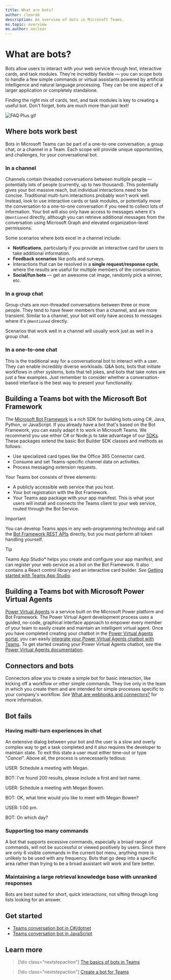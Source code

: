 ```yaml
---
title: What are bots?
author: clearab
description: An overview of bots in Microsoft Teams.
ms.topic: overview
ms.author: anclear
---
```

# What are bots?

Bots allow users to interact with your web service through text, interactive cards, and task modules. They're incredibly flexible — you can scope bots to handle a few simple commands or virtual assistants powered by artificial intelligence and natural language processing. They can be one aspect of a larger application or completely standalone.

Finding the right mix of cards, text, and task modules is key to creating a useful bot. Don't forget, bots are much more than just text!

![FAQ Plus gif](~/assets/images/FAQPlusEndUser.gif)

## Where bots work best

Bots in Microsoft Teams can be part of a one-to-one conversation, a group chat, or a channel in a Team. Each scope will provide unique opportunities, and challenges, for your conversational bot.

### In a channel

Channels contain threaded conversations between multiple people — potentially lots of people (currently, up to two thousand). This potentially gives your bot massive reach, but individual interactions need to be concise. Traditional multi-turn interactions probably won't work well. Instead, look to use interactive cards or task modules, or potentially move the conversation to a one-to-one conversation if you need to collect lots of information. Your bot will also only have access to messages where it's `@mentioned` directly, although you can retrieve additional messages from the conversation using Microsoft Graph and elevated organization-level permissions.

Some scenarios where bots excel in a channel include:

* **Notifications**, particularly if you provide an interactive card for users to take additional information.
* **Feedback scenarios** like polls and surveys.
* Interactions that can be resolved in a **single request/response cycle**, where the results are useful for multiple members of the conversation.
* **Social/fun bots** — get an awesome cat image, randomly pick a winner, etc.

### In a group chat

Group chats are non-threaded conversations between three or more people. They tend to have fewer members than a channel, and are more transient. Similar to a channel, your bot will only have access to messages where it's `@mentioned` directly.

Scenarios that work well in a channel will usually work just as well in a group chat.

### In a one-to-one chat

This is the traditional way for a conversational bot to interact with a user. They can enable incredibly diverse workloads. Q&A bots, bots that initiate workflows in other systems, bots that tell jokes, and bots that take notes are just a few examples. Just remember to consider whether a conversation-based interface is the best way to present your functionality.

## Building a Teams bot with the Microsoft Bot Framework

The [Microsoft Bot Framework](https://dev.botframework.com/) is a rich SDK for building bots using C#, Java, Python, or JavaScript. If you already have a bot that's based on the Bot Framework, you can easily adapt it to work in Microsoft Teams. We recommend you use either C# or Node.js to take advantage of our [SDKs](/microsoftteams/platform/#pivot=sdk-tools). These packages extend the basic Bot Builder SDK classes and methods as follows:

* Use specialized card types like the Office 365 Connector card.
* Consume and set Teams-specific channel data on activities.
* Process messaging extension requests.

Your Teams bot consists of three elements:

* A publicly accessible web service that you host.
* Your bot registration with the Bot Framework.
* Your Teams app package with your app manifest. This is what your users will install and connects the Teams client to your web service, routed through the Bot Service.

> [!IMPORTANT]
> You can develop Teams apps in any web-programming technology and call the [Bot Framework REST APIs](/bot-framework/rest-api/bot-framework-rest-overview) directly, but you must perform all token handling yourself.

> [!TIP]
> Teams App Studio* helps you create and configure your app manifest, and can register your web service as a bot on the Bot Framework. It also contains a React control library and an interactive card builder. *See* [Getting started with Teams App Studio](~/concepts/build-and-test/app-studio-overview.md).

## Building a Teams bot with Microsoft Power Virtual Agents

[Power Virtual Agents](/power-virtual-agents/fundamentals-what-is-power-virtual-agents) is a service built on the Microsoft Power platform and Bot Framework. The Power Virtual Agent development process uses a guided, no-code, graphical interface approach to empower every member of your team to easily create and maintain an intelligent virtual agent. Once you have completed creating your chatbot in the [Power Virtual Agents portal](https://powervirtualagents.microsoft.com), you can easily [integrate your Power Virtual Agents chatbot with Teams](how-to/add-power-virtual-agents-bot-to-teams.md). To get started creating your Power Virtual Agents chatbot, *see* the [Power Virtual Agents documentation](https://docs.microsoft.com/power-virtual-agents/).

## Connectors and bots

Connectors allow you to create a simple bot for basic interaction, like kicking off a workflow or other simple commands. They live only in the team in which you create them and are intended for simple processes specific to your company's workflow. *See* [What are webhooks and connectors?](~/webhooks-and-connectors/what-are-webhooks-and-connectors.md) for more information.

## Bot fails

### Having multi-turn experiences in chat

An extensive dialog between your bot and the user is a slow and overly complex way to get a task completed and it also requires the developer to maintain state. To exit this state a user must either time-out or type “*Cancel*”. Above all, the process is unnecessarily tedious:

USER: Schedule a meeting with Megan.

BOT: I’ve found 200 results, please include a first and last name.

USER: Schedule a meeting with Megan Bowen.

BOT: OK, what time would you like to meet with Megan Bowen?

USER: 1:00 pm.

BOT: On which day?

### Supporting too many commands

A bot that supports excessive commands, especially a broad range of commands, will not be successful or viewed positively by users. Since there are only 6 visible commands in the current bot menu, anything more is unlikely to be used with any frequency. Bots that go deep into a specific area rather than trying to be a broad assistant will work and fare better.

### Maintaining a large retrieval knowledge base with unranked responses

Bots are best suited for short, quick interactions, not sifting through long lists looking for an answer.

## Get started

* [Teams conversation bot in C#/dotnet](https://github.com/microsoft/BotBuilder-Samples/tree/master/samples/csharp_dotnetcore/57.teams-conversation-bot)
* [Teams conversation bot in JavaScript](https://github.com/microsoft/BotBuilder-Samples/tree/master/samples/javascript_nodejs/57.teams-conversation-bot)

## Learn more

> [!div class="nextstepaction"]
> [The basics of bots in Teams](~/bots/bot-basics.md)

> [!div class="nextstepaction"]
> [Create a bot for Teams](~/bots/how-to/create-a-bot-for-teams.md)
